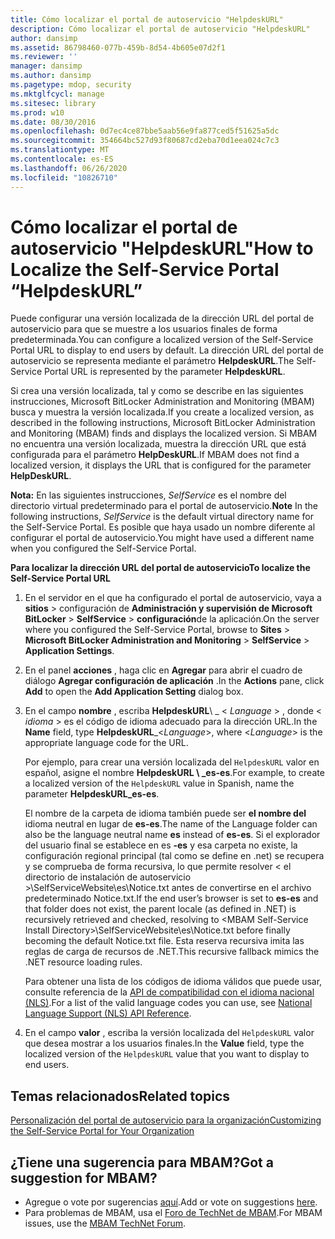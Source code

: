 ```yaml
---
title: Cómo localizar el portal de autoservicio "HelpdeskURL"
description: Cómo localizar el portal de autoservicio "HelpdeskURL"
author: dansimp
ms.assetid: 86798460-077b-459b-8d54-4b605e07d2f1
ms.reviewer: ''
manager: dansimp
ms.author: dansimp
ms.pagetype: mdop, security
ms.mktglfcycl: manage
ms.sitesec: library
ms.prod: w10
ms.date: 08/30/2016
ms.openlocfilehash: 0d7ec4ce87bbe5aab56e9fa877ced5f51625a5dc
ms.sourcegitcommit: 354664bc527d93f80687cd2eba70d1eea024c7c3
ms.translationtype: MT
ms.contentlocale: es-ES
ms.lasthandoff: 06/26/2020
ms.locfileid: "10826710"
---
```

# <span data-ttu-id="f89cb-103">Cómo localizar el portal de autoservicio "HelpdeskURL"</span><span class="sxs-lookup"><span data-stu-id="f89cb-103">How to Localize the Self-Service Portal “HelpdeskURL”</span></span>


<span data-ttu-id="f89cb-104">Puede configurar una versión localizada de la dirección URL del portal de autoservicio para que se muestre a los usuarios finales de forma predeterminada.</span><span class="sxs-lookup"><span data-stu-id="f89cb-104">You can configure a localized version of the Self-Service Portal URL to display to end users by default.</span></span> <span data-ttu-id="f89cb-105">La dirección URL del portal de autoservicio se representa mediante el parámetro **HelpdeskURL**.</span><span class="sxs-lookup"><span data-stu-id="f89cb-105">The Self-Service Portal URL is represented by the parameter **HelpdeskURL**.</span></span>

<span data-ttu-id="f89cb-106">Si crea una versión localizada, tal y como se describe en las siguientes instrucciones, Microsoft BitLocker Administration and Monitoring (MBAM) busca y muestra la versión localizada.</span><span class="sxs-lookup"><span data-stu-id="f89cb-106">If you create a localized version, as described in the following instructions, Microsoft BitLocker Administration and Monitoring (MBAM) finds and displays the localized version.</span></span> <span data-ttu-id="f89cb-107">Si MBAM no encuentra una versión localizada, muestra la dirección URL que está configurada para el parámetro **HelpDeskURL**.</span><span class="sxs-lookup"><span data-stu-id="f89cb-107">If MBAM does not find a localized version, it displays the URL that is configured for the parameter **HelpDeskURL**.</span></span>

<span data-ttu-id="f89cb-108">**Nota:**  En las siguientes instrucciones, *SelfService* es el nombre del directorio virtual predeterminado para el portal de autoservicio.</span><span class="sxs-lookup"><span data-stu-id="f89cb-108">**Note** In the following instructions, *SelfService* is the default virtual directory name for the Self-Service Portal.</span></span> <span data-ttu-id="f89cb-109">Es posible que haya usado un nombre diferente al configurar el portal de autoservicio.</span><span class="sxs-lookup"><span data-stu-id="f89cb-109">You might have used a different name when you configured the Self-Service Portal.</span></span>

 

**<span data-ttu-id="f89cb-110">Para localizar la dirección URL del portal de autoservicio</span><span class="sxs-lookup"><span data-stu-id="f89cb-110">To localize the Self-Service Portal URL</span></span>**

1.  <span data-ttu-id="f89cb-111">En el servidor en el que ha configurado el portal de autoservicio, vaya a **sitios** &gt; configuración de **Administración y supervisión de Microsoft BitLocker** &gt; **SelfService** &gt; **configuración**de la aplicación.</span><span class="sxs-lookup"><span data-stu-id="f89cb-111">On the server where you configured the Self-Service Portal, browse to **Sites** &gt; **Microsoft BitLocker Administration and Monitoring** &gt; **SelfService** &gt; **Application Settings**.</span></span>

2.  <span data-ttu-id="f89cb-112">En el panel **acciones** , haga clic en **Agregar** para abrir el cuadro de diálogo **Agregar configuración de aplicación** .</span><span class="sxs-lookup"><span data-stu-id="f89cb-112">In the **Actions** pane, click **Add** to open the **Add Application Setting** dialog box.</span></span>

3.  <span data-ttu-id="f89cb-113">En el campo **nombre** , escriba **HelpdeskURL**\ _ &lt; *Language* &gt; , donde &lt; *idioma* &gt; es el código de idioma adecuado para la dirección URL.</span><span class="sxs-lookup"><span data-stu-id="f89cb-113">In the **Name** field, type **HelpdeskURL**\_&lt;*Language*&gt;, where &lt;*Language*&gt; is the appropriate language code for the URL.</span></span>

    <span data-ttu-id="f89cb-114">Por ejemplo, para crear una versión localizada del `HelpdeskURL` valor en español, asigne el nombre **HelpdeskURL \ _es-es**.</span><span class="sxs-lookup"><span data-stu-id="f89cb-114">For example, to create a localized version of the `HelpdeskURL` value in Spanish, name the parameter **HelpdeskURL\_es-es**.</span></span>

    <span data-ttu-id="f89cb-115">El nombre de la carpeta de idioma también puede ser **el nombre del** idioma neutral en lugar de **es-es**.</span><span class="sxs-lookup"><span data-stu-id="f89cb-115">The name of the Language folder can also be the language neutral name **es** instead of **es-es**.</span></span> <span data-ttu-id="f89cb-116">Si el explorador del usuario final se establece en es **-es** y esa carpeta no existe, la configuración regional principal (tal como se define en .net) se recupera y se comprueba de forma recursiva, lo que permite resolver &lt; el directorio de instalación de autoservicio &gt;\\SelfServiceWebsite\\es\\Notice.txt antes de convertirse en el archivo predeterminado Notice.txt.</span><span class="sxs-lookup"><span data-stu-id="f89cb-116">If the end user’s browser is set to **es-es** and that folder does not exist, the parent locale (as defined in .NET) is recursively retrieved and checked, resolving to &lt;MBAM Self-Service Install Directory&gt;\\SelfServiceWebsite\\es\\Notice.txt before finally becoming the default Notice.txt file.</span></span> <span data-ttu-id="f89cb-117">Esta reserva recursiva imita las reglas de carga de recursos de .NET.</span><span class="sxs-lookup"><span data-stu-id="f89cb-117">This recursive fallback mimics the .NET resource loading rules.</span></span>

    <span data-ttu-id="f89cb-118">Para obtener una lista de los códigos de idioma válidos que puede usar, consulte referencia de la [API de compatibilidad con el idioma nacional (NLS)](https://go.microsoft.com/fwlink/?LinkId=317947).</span><span class="sxs-lookup"><span data-stu-id="f89cb-118">For a list of the valid language codes you can use, see [National Language Support (NLS) API Reference](https://go.microsoft.com/fwlink/?LinkId=317947).</span></span>

4.  <span data-ttu-id="f89cb-119">En el campo **valor** , escriba la versión localizada del `HelpdeskURL` valor que desea mostrar a los usuarios finales.</span><span class="sxs-lookup"><span data-stu-id="f89cb-119">In the **Value** field, type the localized version of the `HelpdeskURL` value that you want to display to end users.</span></span>



## <span data-ttu-id="f89cb-120">Temas relacionados</span><span class="sxs-lookup"><span data-stu-id="f89cb-120">Related topics</span></span>


[<span data-ttu-id="f89cb-121">Personalización del portal de autoservicio para la organización</span><span class="sxs-lookup"><span data-stu-id="f89cb-121">Customizing the Self-Service Portal for Your Organization</span></span>](customizing-the-self-service-portal-for-your-organization.md)

 

 
## <span data-ttu-id="f89cb-122">¿Tiene una sugerencia para MBAM?</span><span class="sxs-lookup"><span data-stu-id="f89cb-122">Got a suggestion for MBAM?</span></span>
- <span data-ttu-id="f89cb-123">Agregue o vote por sugerencias [aquí](http://mbam.uservoice.com/forums/268571-microsoft-bitlocker-administration-and-monitoring).</span><span class="sxs-lookup"><span data-stu-id="f89cb-123">Add or vote on suggestions [here](http://mbam.uservoice.com/forums/268571-microsoft-bitlocker-administration-and-monitoring).</span></span> 
- <span data-ttu-id="f89cb-124">Para problemas de MBAM, usa el [Foro de TechNet de MBAM](https://social.technet.microsoft.com/Forums/home?forum=mdopmbam).</span><span class="sxs-lookup"><span data-stu-id="f89cb-124">For MBAM issues, use the [MBAM TechNet Forum](https://social.technet.microsoft.com/Forums/home?forum=mdopmbam).</span></span>




